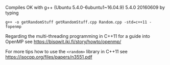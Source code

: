 Compiles OK with g++ (Ubuntu 5.4.0-6ubuntu1~16.04.9) 5.4.0 20160609 by typing

 ```{r, engine='bash', count_lines}
 g++ -o getRandomStuff getRandomStuff.cpp Random.cpp -std=c++11 -fopenmp
 ```

Regarding the multi-threading programming in C++11  for a guide into OpenMP see
 https://bisqwit.iki.fi/story/howto/openmp/

For more tips how to use the `<random>` library in C++11 see
https://isocpp.org/files/papers/n3551.pdf
